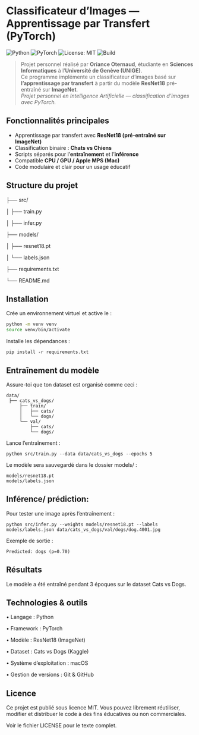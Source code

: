 # Classificateur d’Images — Apprentissage par Transfert (PyTorch)

![Python](https://img.shields.io/badge/langage-Python-blue)
![PyTorch](https://img.shields.io/badge/bibliothèque-PyTorch-red)
![License: MIT](https://img.shields.io/badge/Licence-MIT-yellow)
![Build](https://img.shields.io/badge/build-train-lightgrey)

> Projet personnel réalisé par **Oriance Oternaud**, étudiante en **Sciences Informatiques** à l’**Université de Genève (UNIGE)**.  
> Ce programme implémente un classificateur d’images basé sur **l’apprentissage par transfert** à partir du modèle **ResNet18** pré-entraîné sur **ImageNet**.  
> _Projet personnel en Intelligence Artificielle — classification d’images avec PyTorch._


## Fonctionnalités principales

-  Apprentissage par transfert avec **ResNet18 (pré-entraîné sur ImageNet)**  
-  Classification binaire : **Chats vs Chiens**  
-  Scripts séparés pour l’**entraînement** et l’**inférence**  
- Compatible **CPU / GPU / Apple MPS (Mac)**  
-  Code modulaire et clair pour un usage éducatif  


##  Structure du projet
├── src/

│   ├── train.py   

│   ├── infer.py    

├── models/

│   ├── resnet18.pt   

│   └── labels.json   

├── requirements.txt   

└── README.md



##  Installation

Crée un environnement virtuel et active le :
```bash
python -m venv venv
source venv/bin/activate
```

Installe les dépendances :
```
pip install -r requirements.txt
```

## Entraînement du modèle

Assure-toi que ton dataset est organisé comme ceci :

```
data/
 ├── cats_vs_dogs/
     ├── train/
     │   ├── cats/
     │   └── dogs/
     └── val/
         ├── cats/
         └── dogs/

```

Lance l’entraînement :
```
python src/train.py --data data/cats_vs_dogs --epochs 5
```
Le modèle sera sauvegardé dans le dossier models/ :

```
models/resnet18.pt
models/labels.json
```

## Inférence/ prédiction:

Pour tester une image après l’entraînement :

```
python src/infer.py --weights models/resnet18.pt --labels models/labels.json data/cats_vs_dogs/val/dogs/dog.4001.jpg
```
Exemple de sortie :
```
Predicted: dogs (p=0.70)
```
## Résultats

Le modèle a été entraîné pendant 3 époques sur le dataset Cats vs Dogs.

## Technologies & outils

•	Langage : Python

•	Framework : PyTorch

•	Modèle : ResNet18 (ImageNet)

•	Dataset : Cats vs Dogs (Kaggle)

•	Système d’exploitation : macOS

•	Gestion de versions : Git & GitHub

## Licence

Ce projet est publié sous licence MIT.
Vous pouvez librement réutiliser, modifier et distribuer le code à des fins éducatives ou non commerciales.

Voir le fichier LICENSE pour le texte complet.


